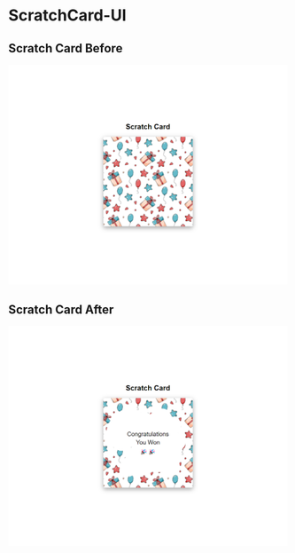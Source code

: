 # ScratchCard-UI

## Scratch Card Before
![plot](./ScratchCardUI-before.png)

## Scratch Card After
![plot](./ScratchCardUI-after.png)
